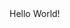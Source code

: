 <!DOCTYPE html>
<html>
<head>
  <title>
     MyWebPage
  </title>
</head>
<body>
Hello World!
</body>
</html> 
